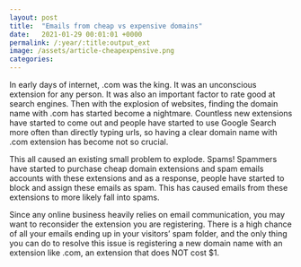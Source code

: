 ```yaml
---
layout: post
title:  "Emails from cheap vs expensive domains"
date:   2021-01-29 00:01:01 +0000
permalink: /:year/:title:output_ext
image: /assets/article-cheapexpensive.png
categories: 
---
```

<div class="col-12">
<p>In early days of internet, .com was the king. It was an unconscious extension for any person. It was also an important factor to rate good at search engines. Then with the explosion of websites, finding the domain name with .com has started become a nightmare. Countless new extensions have started to come out and people have started to use Google Search more often than directly typing urls, so having a clear domain name with .com extension has become not so crucial.</p>

<p>This all caused an existing small problem to explode. Spams! Spammers have started to purchase cheap domain extensions and spam emails accounts with these extensions and as a response, people have started to block and assign these emails as spam. This has caused emails from these extensions to more likely fall into spams.</p>

<p>Since any online business heavily relies on email communication, you may want to reconsider the extension you are registering. There is a high chance of all your emails ending up in your visitors’ spam folder, and the only thing you can do to resolve this issue is registering a new domain name with an extension like .com, an extension that does NOT cost $1.</p>
</div>
